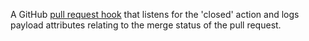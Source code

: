 A GitHub [pull request hook](http://developer.github.com/v3/repos/hooks/) that listens for the 'closed' action and logs payload attributes relating to the merge status of the pull request.
